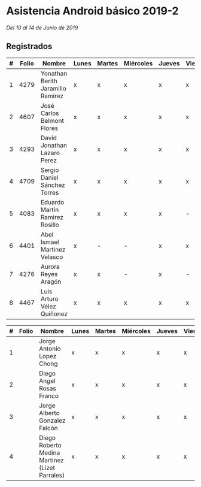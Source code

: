 # Asistencia Android básico 2019-2

*Del 10 al 14 de Junio de 2019*

## Registrados

| #    | Folio | Nombre                            | Lunes | Martes | Miércoles | Jueves | Viernes |
| ---- | ----- | --------------------------------- | ----- | ------ | --------- | ------ | ------- |
| 1    | 4279  | Yonathan Berith Jaramillo Ramírez | x     | x      | x         | x      | x       |
| 2    | 4607  | José Carlos Belmont Flores        | x     | x      | x         | x      | x       |
| 3    | 4293  | David Jonathan Lazaro Perez       | x     | x      | x         | x      | x       |
| 4    | 4709  | Sergio Daniel Sánchez Torres      | x     | x      | x         | x      | x       |
| 5    | 4083  | Eduardo Martin Ramirez Rosillo    | x     | x      | x         | x      | -       |
| 6    | 4401  | Abel Ismael Martinez Velasco      | x     | -      | -         | x      | x       |
| 7    | 4276  | Aurora Reyes Aragón               | x     | x      | -         | x      | -       |
| 8    | 4467  | Luis Arturo Vélez Quiñonez        | x     | x      | x         | x      | x       |



| #    | Folio | Nombre                                         | Lunes | Martes | Miércoles | Jueves | Viernes |
| ---- | ----- | ---------------------------------------------- | ----- | ------ | --------- | ------ | ------- |
| 1    |       | Jorge Antonio Lopez Chong                      | x     | x      | x         | x      | x       |
| 2    |       | Diego Angel Rosas Franco                       | x     | x      | x         | x      | x       |
| 3    |       | Jorge Alberto Gonzalez Falcón                  | x     | x      | x         | x      | x       |
| 4    |       | Diego Roberto Medina Martinez (Lizet Parrales) | x     | x      | x         | x      | x       |                         |       |


